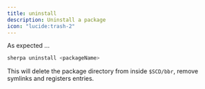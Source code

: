 ```yaml
---
title: uninstall
description: Uninstall a package
icon: "lucide:trash-2"
---
```


As expected ...

```bash [From anywhere]
sherpa uninstall <packageName>
```

This will delete the package directory from inside `$SCD/bbr`, remove symlinks and registers entries.


